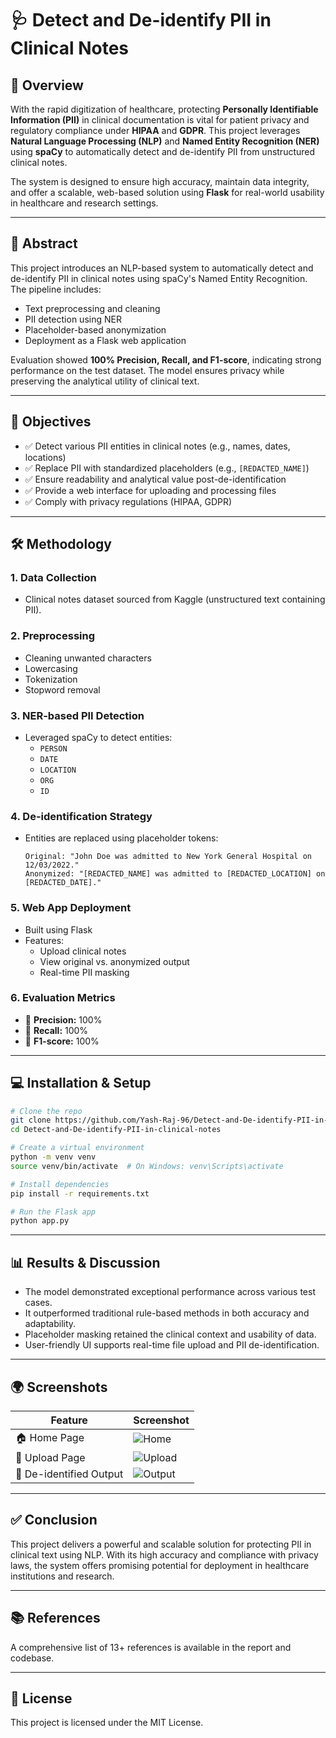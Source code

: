 # 🩺 Detect and De-identify PII in Clinical Notes

## 📌 Overview

With the rapid digitization of healthcare, protecting **Personally Identifiable Information (PII)** in clinical documentation is vital for patient privacy and regulatory compliance under **HIPAA** and **GDPR**. This project leverages **Natural Language Processing (NLP)** and **Named Entity Recognition (NER)** using **spaCy** to automatically detect and de-identify PII from unstructured clinical notes.

The system is designed to ensure high accuracy, maintain data integrity, and offer a scalable, web-based solution using **Flask** for real-world usability in healthcare and research settings.

---

## 🧠 Abstract

This project introduces an NLP-based system to automatically detect and de-identify PII in clinical notes using spaCy's Named Entity Recognition. The pipeline includes:

- Text preprocessing and cleaning
- PII detection using NER
- Placeholder-based anonymization
- Deployment as a Flask web application

Evaluation showed **100% Precision, Recall, and F1-score**, indicating strong performance on the test dataset. The model ensures privacy while preserving the analytical utility of clinical text.

---

## 🎯 Objectives

- ✅ Detect various PII entities in clinical notes (e.g., names, dates, locations)
- ✅ Replace PII with standardized placeholders (e.g., `[REDACTED_NAME]`)
- ✅ Ensure readability and analytical value post-de-identification
- ✅ Provide a web interface for uploading and processing files
- ✅ Comply with privacy regulations (HIPAA, GDPR)

---

## 🛠️ Methodology

### 1. **Data Collection**
- Clinical notes dataset sourced from Kaggle (unstructured text containing PII).

### 2. **Preprocessing**
- Cleaning unwanted characters
- Lowercasing
- Tokenization
- Stopword removal

### 3. **NER-based PII Detection**
- Leveraged spaCy to detect entities:
  - `PERSON`
  - `DATE`
  - `LOCATION`
  - `ORG`
  - `ID`

### 4. **De-identification Strategy**
- Entities are replaced using placeholder tokens:
  ```
  Original: "John Doe was admitted to New York General Hospital on 12/03/2022."
  Anonymized: "[REDACTED_NAME] was admitted to [REDACTED_LOCATION] on [REDACTED_DATE]."
  ```

### 5. **Web App Deployment**
- Built using Flask
- Features:
  - Upload clinical notes
  - View original vs. anonymized output
  - Real-time PII masking

### 6. **Evaluation Metrics**
- 📌 **Precision:** 100%
- 📌 **Recall:** 100%
- 📌 **F1-score:** 100%

---

## 💻 Installation & Setup

```bash
# Clone the repo
git clone https://github.com/Yash-Raj-96/Detect-and-De-identify-PII-in-clinical-notes.git
cd Detect-and-De-identify-PII-in-clinical-notes

# Create a virtual environment
python -m venv venv
source venv/bin/activate  # On Windows: venv\Scripts\activate

# Install dependencies
pip install -r requirements.txt

# Run the Flask app
python app.py
```

---

## 📊 Results & Discussion

- The model demonstrated exceptional performance across various test cases.
- It outperformed traditional rule-based methods in both accuracy and adaptability.
- Placeholder masking retained the clinical context and usability of data.
- User-friendly UI supports real-time file upload and PII de-identification.

---

## 🌍 Screenshots

| Feature | Screenshot |
|--------|-------------|
| 🏠 Home Page | ![Home](screenshots/home.png) |
| 📄 Upload Page | ![Upload](screenshots/upload.png) |
| 🔐 De-identified Output | ![Output](screenshots/output.png) |

---



## ✅ Conclusion

This project delivers a powerful and scalable solution for protecting PII in clinical text using NLP. With its high accuracy and compliance with privacy laws, the system offers promising potential for deployment in healthcare institutions and research.

---

## 📚 References

A comprehensive list of 13+ references is available in the report and codebase.

---

## 📎 License

This project is licensed under the MIT License.
